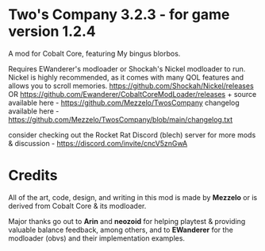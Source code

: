 # Two's Company 3.2.3 - for game version 1.2.4

A mod for Cobalt Core, featuring My bingus blorbos.

Requires EWanderer's modloader or Shockah's Nickel modloader to run. Nickel is highly recommended, as it comes with many QOL features and allows you to scroll memories.
https://github.com/Shockah/Nickel/releases
OR
https://github.com/Ewanderer/CobaltCoreModLoader/releases
+
source available here - https://github.com/Mezzelo/TwosCompany
changelog available here - https://github.com/Mezzelo/TwosCompany/blob/main/changelog.txt

consider checking out the Rocket Rat Discord (blech) server for more mods & discussion - https://discord.com/invite/cncV5znGwA

# Credits

All of the art, code, design, and writing in this mod is made by **Mezzelo** or is derived from Cobalt Core & its modloader.

Major thanks go out to **Arin** and **neozoid** for helping playtest & providing valuable balance feedback, among others, and to **EWanderer** for the modloader (obvs) and their implementation examples.